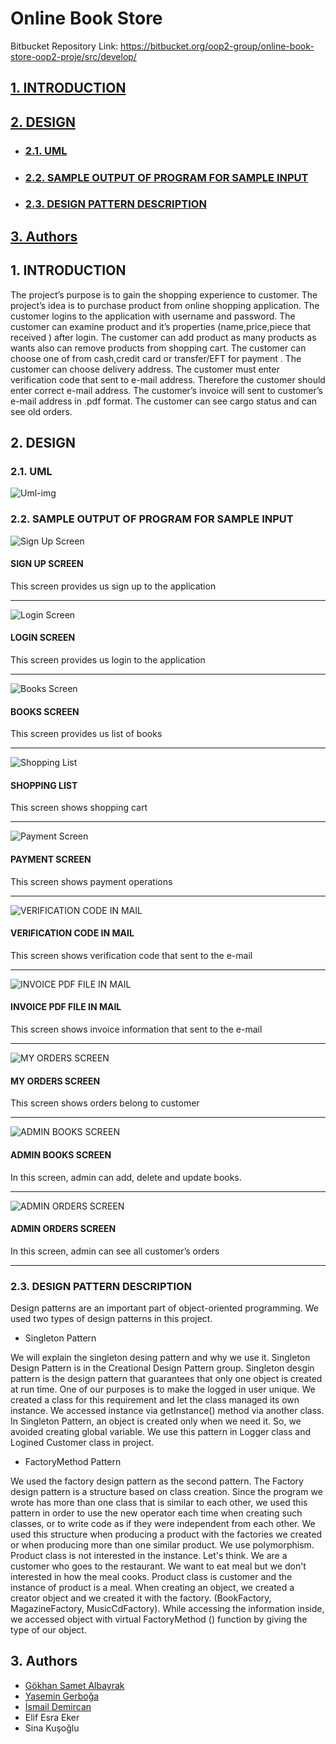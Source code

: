 # Online Book Store
 Bitbucket Repository Link:
https://bitbucket.org/oop2-group/online-book-store-oop2-proje/src/develop/

## [1. INTRODUCTION](https://github.com/ismaildemircann/OnlineBookStore/blob/master/README.md#1-introduction-1)
## [2. DESIGN](https://github.com/ismaildemircann/OnlineBookStore/blob/master/README.md#2-design-1)
- ### [2.1. UML](https://github.com/ismaildemircann/OnlineBookStore/blob/master/README.md#21-uml-1)
- ### [2.2. SAMPLE OUTPUT OF PROGRAM FOR SAMPLE INPUT](https://github.com/ismaildemircann/OnlineBookStore/blob/master/README.md#22-sample-output-of-program-for-sample-input-1)
- ### [2.3. DESIGN PATTERN DESCRIPTION](https://github.com/ismaildemircann/OnlineBookStore/blob/master/README.md#23-design-pattern-description-1)
## [3. Authors](https://github.com/ismaildemircann/OnlineBookStore/blob/master/README.md#3-authors-1)
## 1. INTRODUCTION
The project’s purpose is to gain the shopping experience to customer. The project’s idea is to
purchase product from online shopping application. The customer logins to the application with
username and password. The customer can examine product and it’s properties
(name,price,piece that received ) after login. The customer can add product as many products
as wants also can remove products from shopping cart. The customer can choose one of from
cash,credit card or transfer/EFT for payment . The customer can choose delivery address. The
customer must enter verification code that sent to e-mail address. Therefore the customer should
enter correct e-mail address. The customer’s invoice will sent to customer’s e-mail address in
.pdf format. The customer can see cargo status and can see old orders.

## 2. DESIGN
### 2.1. UML
![Uml-img](https://github.com/ismaildemircann/OnlineBookStore/blob/master/images/UML.png)
### 2.2. SAMPLE OUTPUT OF PROGRAM FOR SAMPLE INPUT 
![Sign Up Screen](https://github.com/ismaildemircann/OnlineBookStore/blob/master/images/SIGN%20UP%20SCREEN.png)

#### SIGN UP SCREEN

This screen provides us sign up to the application
<hr>


![Login Screen](https://github.com/ismaildemircann/OnlineBookStore/blob/master/images/LOGIN%20SCREEN.png)

#### LOGIN SCREEN

This screen provides us login to the application
<hr>


![Books Screen](https://github.com/ismaildemircann/OnlineBookStore/blob/master/images/BOOKS%20SCREEN.png)

#### BOOKS SCREEN

This screen provides us list of books
<hr>


![Shopping List](https://github.com/ismaildemircann/OnlineBookStore/blob/master/images/SHOPPING%20LIST.png)

#### SHOPPING LIST

This screen shows shopping cart
<hr>


![Payment Screen](https://github.com/ismaildemircann/OnlineBookStore/blob/master/images/PAYMENT%20SCREEN.png)

#### PAYMENT SCREEN

This screen shows payment operations 
<hr>


![VERIFICATION CODE IN MAIL](https://github.com/ismaildemircann/OnlineBookStore/blob/master/images/VERIFICATION%20CODE%20IN%20MAIL.png)

#### VERIFICATION CODE IN MAIL

This screen shows verification code that sent to the e-mail
<hr>


![INVOICE PDF FILE IN MAIL](https://github.com/ismaildemircann/OnlineBookStore/blob/master/images/INVOICE%20PDF%20FILE%20IN%20MAIL.png)

#### INVOICE PDF FILE IN MAIL

This screen shows invoice information that sent to the e-mail
<hr>


![MY ORDERS SCREEN](https://github.com/ismaildemircann/OnlineBookStore/blob/master/images/MY%20ORDERS%20SCREEN.png)

#### MY ORDERS SCREEN

This screen shows orders belong to customer
<hr>


![ADMIN BOOKS SCREEN](https://github.com/ismaildemircann/OnlineBookStore/blob/master/images/ADMIN%20BOOKS%20SCREEN.png)

#### ADMIN BOOKS SCREEN

In this screen, admin can add, delete and update books.
<hr>


![ADMIN ORDERS SCREEN](https://github.com/ismaildemircann/OnlineBookStore/blob/master/images/ADMIN%20ORDERS%20SCREEN.png)

#### ADMIN ORDERS SCREEN

In this screen, admin can see all customer’s orders
<hr>

### 2.3. DESIGN PATTERN DESCRIPTION
Design patterns are an important part of object-oriented programming. We used two types of
design patterns in this project.


* Singleton Pattern

We will explain the singleton desing pattern and why we use it. Singleton Design Pattern is in
the Creational Design Pattern group. Singleton desgin pattern is the design pattern that
guarantees that only one object is created at run time. One of our purposes is to make the logged
in user unique. We created a class for this requirement and let the class managed its own
instance. We accessed instance via getInstance() method via another class. In Singleton Pattern,
an object is created only when we need it. So, we avoided creating global variable. We use this
pattern in Logger class and Logined Customer class in project.

* FactoryMethod Pattern

We used the factory design pattern as the second pattern. The Factory design pattern is a
structure based on class creation. Since the program we wrote has more than one class that is
similar to each other, we used this pattern in order to use the new operator each time when
creating such classes, or to write code as if they were independent from each other. We used
this structure when producing a product with the factories we created or when producing more
than one similar product. We use polymorphism. Product class is not interested in the instance.
Let's think. We are a customer who goes to the restaurant. We want to eat meal but we don't
interested in how the meal cooks. Product class is customer and the instance of product is a
meal. When creating an object, we created a creator object and we created it with the factory.
(BookFactory, MagazineFactory, MusicCdFactory). While accessing the information inside,
we accessed object with virtual FactoryMethod () function by giving the type of our object.

## 3. Authors
* [Gökhan Samet Albayrak](https://github.com/gokhansamet)
* [Yasemin Gerboğa](https://github.com/yasemingerboga)
* [İsmail Demircan](https://github.com/ismaildemircann)
* Elif Esra Eker
* Sina Kuşoğlu

